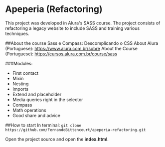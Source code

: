 # Apeperia (Refactoring)
This project was developed in Alura's SASS course.
The project consists of refactoring a legacy website to include SASS and training various techniques.

##About the course
Sass e Compass: Descomplicando o CSS
About Alura (Portuguese): https://www.alura.com.br/sobre
About the Course (Portuguese): https://cursos.alura.com.br/course/sass


###Modules:
* First contact
* Mixin
* Nesting
* Imports
* Extend and placeholder
* Media queries right in the selector
* Compass
* Math operations
* Good share and advice

##How to start
In terminal:
  ```git clone https://github.com/FernandoBittencourt/apeperia-refactoring.git```

Open the project source and open the **index.html**.